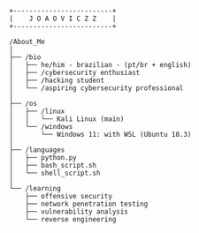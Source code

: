
       
    +-------------------------+
    |    J O A O V I C Z Z    |
    +-------------------------+

</p>

    /About_Me
    │
    ├── /bio
    │   ├── he/him - brazilian - (pt/br + english)
    │   ├── /cybersecurity enthusiast
    │   ├── /hacking student
    │   └── /aspiring cybersecurity professional
    │
    ├── /os
    │   ├── /linux
    │   │   └── Kali Linux (main)
    │   └── /windows
    │       └── Windows 11: with WSL (Ubuntu 18.3)
    │
    ├── /languages
    │   ├── python.py
    │   ├── bash_script.sh
    │   └── shell_script.sh
    │
    └── /learning
        ├── offensive security
        ├── network penetration testing
        ├── vulnerability analysis
        └── reverse engineering

        
  </tr>
</table>
